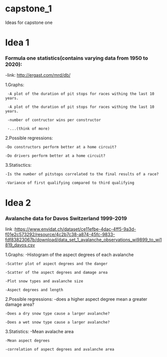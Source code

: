 # capstone_1
Ideas for capstone one
  
# Idea 1
  ### Formula one statistics(contains varying data from 1950 to 2020):
  
   -link: http://ergast.com/mrd/db/
   
   1.Graphs: 
   
     -A plot of the duration of pit stops for races withing the last 10 years.
     
     -A plot of the duration of pit stops for races withing the last 10 years.
     
     -number of contructor wins per constructor
     
     -...(think of more)
            
  2.Possible regressions: 
  
    -Do constructors perform better at a home circuit?
    
    -Do drivers perform better at a home circuit?
            
  3.Statisctics: 
  
    -Is the number of pitstops correlated to the final results of a race?
   
    -Variance of first qualifying compared to third qualifying

# Idea 2
  ### Avalanche data for Davos Switzerland 1999-2019
  link :https://www.envidat.ch/dataset/ce11efbe-4dac-4ff5-9a3d-f01e2c573292/resource/4c2b7c38-a874-45fc-9833-fdf83823067b/download/data_set_1_avalanche_observations_wi9899_to_wi1819_davos.csv
  
  1.Graphs:
    -Histogram of the aspect degrees of each avalanche
    
    -Scatter plot of aspect degrees and the danger 
    
    -Scatter of the aspect degrees and damage area
    
    -Plot snow types and avalanche size
    
    -Aspect degrees and length
    
  2.Possible regressions:
    -does a higher aspect degree mean a greater damage area?
    
    -Does a dry snow type cause a larger avalanche?
    
    -Does a wet snow type cause a larger avalanche?
    
  3.Statistics:
    -Mean avalache area
    
    -Mean aspect degrees
    
    -correlation of aspect degrees and avalanche area
  
  
  
